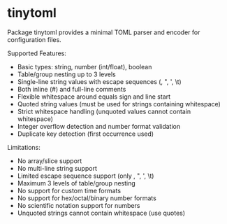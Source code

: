 # tinytoml

Package tinytoml provides a minimal TOML parser and encoder for configuration files.

Supported Features:
- Basic types: string, number (int/float), boolean
- Table/group nesting up to 3 levels
- Single-line string values with escape sequences (\, \", \', \t)
- Both inline (#) and full-line comments
- Flexible whitespace around equals sign and line start
- Quoted string values (must be used for strings containing whitespace)
- Strict whitespace handling (unquoted values cannot contain whitespace)
- Integer overflow detection and number format validation
- Duplicate key detection (first occurrence used)

Limitations:
- No array/slice support
- No multi-line string support
- Limited escape sequence support (only \, \", \', \t)
- Maximum 3 levels of table/group nesting
- No support for custom time formats
- No support for hex/octal/binary number formats
- No scientific notation support for numbers
- Unquoted strings cannot contain whitespace (use quotes)
